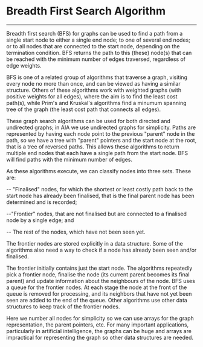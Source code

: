 # Breadth First Search Algorithm
---
Breadth first search (BFS) for graphs can be used to find a path from
a single start node to either a single end node; to one of several end
nodes; or to all nodes that are connected to the start node, depending on the termination
condition. BFS returns the path to this (these) node(s) 
that can be reached with the minimum number of edges traversed, regardless of 
edge weights.

BFS is one of a related group of algorithms that traverse a graph, visiting every 
node no more than once, and can be viewed as having a similar
structure.  Others of these algorithms work with weighted graphs (with positive weights
for all edges), where the aim is to find the least cost path(s), while Prim's
and Kruskal's algorithms find a minumum spanning tree of the graph (the least cost 
path that connects all edges).  

These graph search algorithms can be used for both directed
and undirected graphs; in AIA we use undirected graphs for simplicity.
Paths are represented by having each node point to the previous
"parent" node in the path, so 
we have a tree with "parent" pointers and the start node at the
root, that is a tree of reversed paths. This allows these algorithms to return
multiple end nodes that each have a single path from the start node. 
BFS will find paths with
the minimum number of edges. 

As these algorithms execute, we can classify nodes into three sets.
These are:

 
-- "Finalised" nodes, for which the shortest or least costly path back to the start node has already
been finalised, that is the final parent node has been determined and is recorded;

--"Frontier" nodes, that are not finalised but are connected to a finalised node by a single edge; and

-- The rest of the nodes, which have not been seen yet. 

The frontier nodes are stored explicitly in a data structure.
Some of the algorithms also need a way to check if a node has already been seen and/or finalised.

The frontier initially contains just the start node. The algorithms repeatedly
pick a frontier node, finalise the node (its current parent becomes
its final parent) and update information about the neighbours of the node.
BFS uses a queue for the frontier nodes.  At each stage the node at the front of the
queue is removed for processing, and its neighbors that have not yet been seen
are added to the end of the queue. Other algorithms use other data structures to keep track 
of the frontier nodes.



Here we number all nodes for simplicity so we can use arrays for the
graph representation, the parent pointers, etc.  For many important
applications, particularly in artificial intelligence, the graphs can
be huge and arrays are impractical for representing the graph so other
data structures are needed.